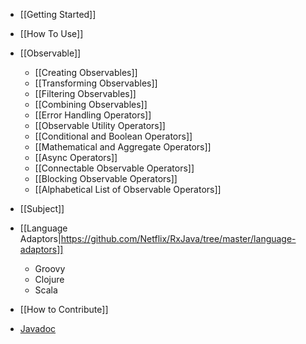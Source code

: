 * [[Getting Started]]
* [[How To Use]]

* [[Observable]]
  * [[Creating Observables]]
  * [[Transforming Observables]]
  * [[Filtering Observables]]
  * [[Combining Observables]]
  * [[Error Handling Operators]]
  * [[Observable Utility Operators]]
  * [[Conditional and Boolean Operators]]
  * [[Mathematical and Aggregate Operators]]
  * [[Async Operators]]
  * [[Connectable Observable Operators]]
  * [[Blocking Observable Operators]]
  * [[Alphabetical List of Observable Operators]]
* [[Subject]]

* [[Language Adaptors|https://github.com/Netflix/RxJava/tree/master/language-adaptors]]
  * Groovy
  * Clojure
  * Scala

* [[How to Contribute]]
* [Javadoc](http://netflix.github.com/RxJava/javadoc/)
